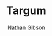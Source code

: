 ---
layout: post
title: "11. Targum"
author: "Nathan Gibson"
tags: [11]
image: 
level: overview
zotero-tag: 11-Targum
pad-slug: 11
zotero-readings: [breuerAramaic2017, breuerAramaisch2017, hermanSearchNonRabbinicJudaism2021]
objective: "Describe how targumim responded to the linguistic and cultural challenges Jewish communities faced."
---